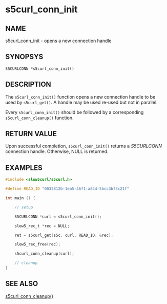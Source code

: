 # s5curl_conn_init

## NAME
s5curl_conn_init - opens a new connection handle

## SYNOPSYS
`S5CURLCONN *s5curl_conn_init()`

## DESCRIPTION
The `s5curl_conn_init()` function opens a new connection handle to be used by `s5curl_get()`. A handle may be used re-used but not in parallel.

Every `s5curl_conn_init()` should be followed by a corresponding `s5curl_conn_cleanup()` function.

## RETURN VALUE
Upon successful completion, `s5curl_conn_init()` returns a *S5CURLCONN* connection handle. Otherwise, NULL is returned.

## EXAMPLES
```c
#include <slow5curl/s5curl.h>

#define READ_ID "0032812b-1ea5-46f1-a844-5bcc3bf3c21f"

int main () {

    // setup

    S5CURLCONN *curl = s5curl_conn_init();

    slow5_rec_t *rec = NULL;

    ret = s5curl_get(s5c, curl, READ_ID, &rec);

    slow5_rec_free(rec);

    s5curl_conn_cleanup(curl);

    // cleanup
}
```

## SEE ALSO
[s5curl_conn_cleanup()](s5curl_conn_cleanup.md)